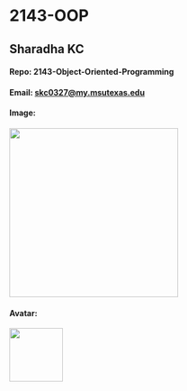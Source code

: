 # 2143-OOP
## Sharadha KC

#### Repo: 2143-Object-Oriented-Programming
#### Email: skc0327@my.msutexas.edu

#### Image:

<img src="https://thumbs2.imgbox.com/44/94/5Z5TN5be_t.jpeg" width="300">


#### Avatar:

<img src="https://thumbs2.imgbox.com/e4/a5/owiAhg1i_t.jpeg" width="95">
